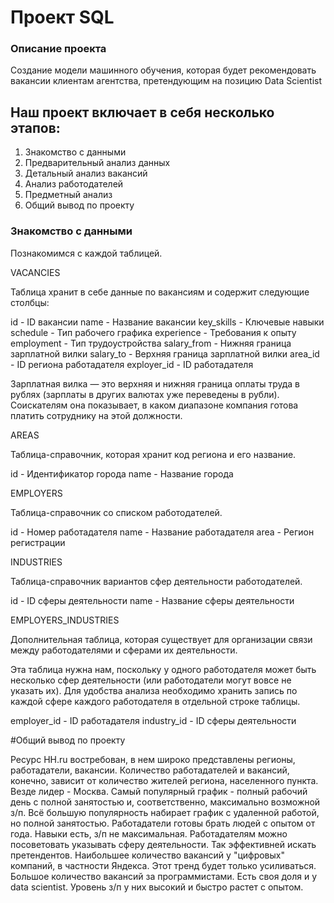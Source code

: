 # Проект SQL

### Описание проекта

Создание модели машинного обучения, которая будет рекомендовать вакансии клиентам агентства, претендующим на позицию Data Scientist

## Наш проект включает в себя несколько этапов:
1. Знакомство с данными
2. Предварительный анализ данных
3. Детальный анализ вакансий
4. Анализ работодателей
5. Предметный анализ
6. Общий вывод по проекту



### Знакомство с данными
Познакомимся с каждой таблицей.

VACANCIES

Таблица хранит в себе данные по вакансиям и содержит следующие столбцы:

id - ID вакансии
name - Название вакансии
key_skills - Ключевые навыки
schedule - Тип рабочего графика
experience - Требования к опыту
employment - Тип трудоустройства
salary_from - Нижняя граница зарплатной вилки
salary_to - Верхняя граница зарплатной вилки
area_id - ID региона работадателя
exployer_id - ID работадателя


Зарплатная вилка — это верхняя и нижняя граница оплаты труда в рублях (зарплаты в других валютах уже переведены в рубли). Соискателям она показывает, в каком диапазоне компания готова платить сотруднику на этой должности.

AREAS

Таблица-справочник, которая хранит код региона и его название.

id - Идентификатор города
name - Название города

EMPLOYERS

Таблица-справочник со списком работодателей.

id - Номер работадателя
name - Название работадателя
area - Регион регистрации

INDUSTRIES

Таблица-справочник вариантов сфер деятельности работодателей.

id - ID сферы деятельности
name - Название сферы деятельности

EMPLOYERS_INDUSTRIES

Дополнительная таблица, которая существует для организации связи между работодателями и сферами их деятельности.

Эта таблица нужна нам, поскольку у одного работодателя может быть несколько сфер деятельности (или работодатели могут вовсе не указать их). Для удобства анализа необходимо хранить запись по каждой сфере каждого работодателя в отдельной строке таблицы.

employer_id - ID работадателя
industry_id - ID сферы деятельности


#Общий вывод по проекту

Ресурс  HH.ru востребован, в нем широко представлены регионы, работадатели, вакансии.
Количество работадателей и вакансий, конечно, зависит от количество жителей региона, населенного пункта. Везде лидер - Москва. 
Самый популярный график - полный рабочий день с полной занятостью и, соответственно, максимально возможной з/п. Всё большую популярность набирает график с удаленной работой, но полной занятостью.
Работадатели готовы брать людей с опытом от года. Навыки есть, з/п не максимальная.
Работадателям можно посоветовать указывать сферу деятельности. Так эффективней искать претендентов.
Наибольшее количество вакансий у "цифровых" компаний, в частности Яндекса. Этот тренд будет только усиливаться. Большое количество вакансий за программистами. Есть своя доля и у data scientist. Уровень з/п у них высокий и быстро растет с опытом. 

